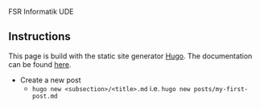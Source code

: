 FSR Informatik UDE

Instructions
------------

This page is build with the static site generator [Hugo](https://gohugo.io/). The documentation can be found [here](https://gohugo.io/documentation/).

- Create a new post
    - `hugo new <subsection>/<title>.md` i.e. `hugo new posts/my-first-post.md`
